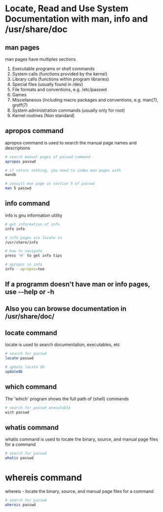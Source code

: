 # Locate, Read and Use System Documentation with man, info and /usr/share/doc

## man pages
man pages have multiples sections
1. Executable programs or shell commands
2. System calls (functions provided by the kernel)
3. Library calls (functions within program libraries)
4. Special files (usually found in /dev)
5. File formats and conventions, e.g. /etc/passwd
6. Games
7. Miscellaneous  (including  macro packages and conventions, e.g. man(7), groff(7)
8. System administration commands (usually only for root)
9. Kernel routines [Non standard]

## apropos command
apropos command is used to search the manual page names and descriptions

```sh
# search manual pages of passwd command
apropos passwd 

# if retuns nothing, you need to index man pages with
mandb

# consult man page in section 5 of passwd
man 5 passwd
```

## info command
info is gnu information utility
```sh
# get information of info
info info

# info pages are locate in
/usr/share/info

# how to navigate
press 'H' to get info tips

# apropos in info
info --apropos=tee
```

## If a programm doesn't have man or info pages, use --help or -h

## Also you can browse documentation in /usr/share/doc/

## locate command
locate is used to search documentation, executables, etc 
```sh
# search for passwd
locate passwd

# update locate db
updatedb
```
## which command
The 'which' program shows the full path of (shell) commands
```sh
# search for passwd executable
wich passwd
```

## whatis command
whatis command is used to locate the binary, source, and manual page files for a command
```sh
# search for passwd
whatis passwd
```

# whereis command
whereis - locate the binary, source, and manual page files for a command
```sh
# search for passwd
whereis passwd
```



